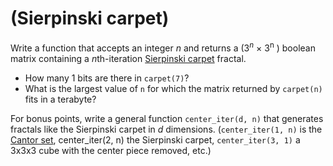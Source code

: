 # (Sierpinski carpet)
<div class="md"><p>Write a function that accepts an integer <em>n</em> and returns a (3<sup><em>n</em></sup> × 3<sup>n</sup> ) boolean matrix containing a <em>n</em>th-iteration <a href="http://en.wikipedia.org/wiki/Sierpinski_carpet">Sierpinski carpet</a> fractal.</p>
<ul>
<li>How many 1 bits are there in <code>carpet(7)</code>?</li>
<li>What is the largest value of <code>n</code> for which the matrix returned by  <code>carpet(n)</code> fits in a terabyte?</li>
</ul>
<p>For bonus points, write a general function <code>center_iter(d, n)</code> that generates fractals like the Sierpinski carpet in <em>d</em> dimensions. (<code>center_iter(1, n)</code> is the <a href="http://en.wikipedia.org/wiki/Cantor_set">Cantor set</a>, center_iter(2, n) the Sierpinski carpet, <code>center_iter(3, 1)</code> a 3x3x3 cube with the center piece removed, etc.)</p>
</div>
